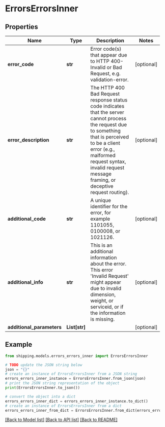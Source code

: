 # ErrorsErrorsInner


## Properties

Name | Type | Description | Notes
------------ | ------------- | ------------- | -------------
**error_code** | **str** | Error code(s) that appear due to HTTP  400- Invalid or Bad Request, e.g. validation-error. | [optional] 
**error_description** | **str** | The HTTP 400 Bad Request response status code indicates that the server cannot process the request due to something that is perceived to be a client error (e.g., malformed request syntax, invalid request message framing, or deceptive request routing). | [optional] 
**additional_code** | **str** | A unique identifier for the error, for example 1101055, 0100008, or 1021126. | [optional] 
**additional_info** | **str** | This is an additional information about the error. This error &#39;Invalid Request&#39; might appear due to invalid dimension, weight, or serviceid, or if the information is missing. | [optional] 
**additional_parameters** | **List[str]** |  | [optional] 

## Example

```python
from shipping.models.errors_errors_inner import ErrorsErrorsInner

# TODO update the JSON string below
json = "{}"
# create an instance of ErrorsErrorsInner from a JSON string
errors_errors_inner_instance = ErrorsErrorsInner.from_json(json)
# print the JSON string representation of the object
print(ErrorsErrorsInner.to_json())

# convert the object into a dict
errors_errors_inner_dict = errors_errors_inner_instance.to_dict()
# create an instance of ErrorsErrorsInner from a dict
errors_errors_inner_from_dict = ErrorsErrorsInner.from_dict(errors_errors_inner_dict)
```
[[Back to Model list]](../README.md#documentation-for-models) [[Back to API list]](../README.md#documentation-for-api-endpoints) [[Back to README]](../README.md)


